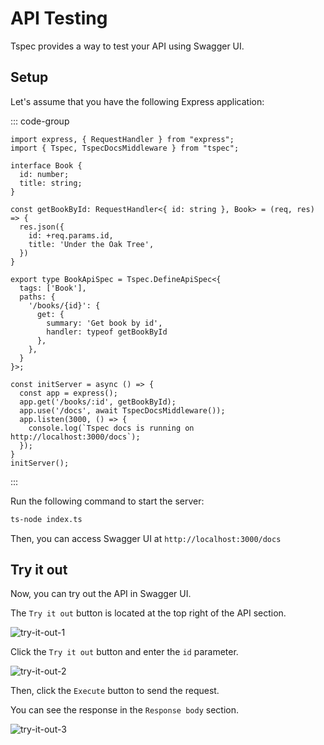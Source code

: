 # API Testing

Tspec provides a way to test your API using Swagger UI.

## Setup

Let's assume that you have the following Express application:

::: code-group
```ts[index.ts]
import express, { RequestHandler } from "express";
import { Tspec, TspecDocsMiddleware } from "tspec";

interface Book {
  id: number;
  title: string;
}

const getBookById: RequestHandler<{ id: string }, Book> = (req, res) => {
  res.json({
    id: +req.params.id,
    title: 'Under the Oak Tree',
  })
}

export type BookApiSpec = Tspec.DefineApiSpec<{
  tags: ['Book'],
  paths: {
    '/books/{id}': {
      get: {
        summary: 'Get book by id',
        handler: typeof getBookById
      },
    },
  }
}>;

const initServer = async () => {
  const app = express();
  app.get('/books/:id', getBookById);
  app.use('/docs', await TspecDocsMiddleware());
  app.listen(3000, () => {
    console.log(`Tspec docs is running on http://localhost:3000/docs`);
  });
}
initServer();
```
:::

Run the following command to start the server:

```bash
ts-node index.ts
```

Then, you can access Swagger UI at `http://localhost:3000/docs`


## Try it out

Now, you can try out the API in Swagger UI.

The `Try it out` button is located at the top right of the API section.

![try-it-out-1](/assets/images/api-test-1.png)


Click the `Try it out` button and enter the `id` parameter.

![try-it-out-2](/assets/images/api-test-2.png)

Then, click the `Execute` button to send the request.

You can see the response in the `Response body` section.

![try-it-out-3](/assets/images/api-test-3.png)
